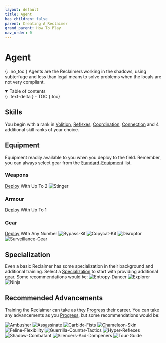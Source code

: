 ```yaml
---
layout: default
title: Agent
has_children: false
parent: Creating A Reclaimer
grand_parent: How To Play
nav_order: 0
---
```

# Agent
{: .no_toc }
Agents are the Reclaimers working in the shadows, using subterfuge and less than legal means to solve problems when the locals are not very compliant.

<details open markdown="block">
  <summary>
    Table of contents
  </summary>
  {: .text-delta }
- TOC
{:toc}
</details>

## Skills
You begin with a rank in [Volition](Game/Core/Spirit#Volition), [Reflexes](Game/Core/Agility#Reflexes), [Coordination](Game/Core/Agility#Coordination), [Connection](Game/Core/Communication#Connection) and 4 additional skill ranks of your choice.

## Equipment
Equipment readily available to you when you deploy to the field. Remember, you can always select gear from the [Standard-Equipment](Game/Standard-Equipment) list.

### Weapons
[Deploy](Game/Deployment) With Up To 2
![Stinger](Game/Blocks/Stinger)

### Armour
[Deploy](Game/Deployment) With Up To 1


### Gear
[Deploy](Game/Deployment) With Any Number
![Bypass-Kit](Game/Blocks/Bypass-Kit)
![Copycat-Kit](Game/Blocks/Copycat-Kit)
![Disruptor](Game/Blocks/Disruptor)
![Surveillance-Gear](Game/Blocks/Surveillance-Gear)

## Specialization
Even a basic Reclaimer has some specialization in their background and additional training. Select a [Specialization](Game/Advancement-List?Specialization=true) to start with providing additional gear. Some recommendations would be:
![Entropy-Dancer](Game/Blocks/Entropy-Dancer)
![Explorer](Game/Blocks/Explorer)
![Ninja](Game/Blocks/Ninja)

## Recommended Advancements
Training the Reclaimer can take as they [Progress](Game/Progress) their career. You can take any advancements as you [Progress](Game/Progress), but some recommendations would be:

![Ambusher](Game/Blocks/Ambusher)
![Assassinate](Game/Blocks/Assassinate)
![Carbide-Fists](Game/Blocks/Carbide-Fists)
![Chameleon-Skin](Game/Blocks/Chameleon-Skin)
![Feline-Flexibility](Game/Blocks/Feline-Flexibility)
![Guerrilla-Counter-Tactics](Game/Blocks/Guerrilla-Counter-Tactics)
![Hyper-Reflexes](Game/Blocks/Hyper-Reflexes)
![Shadow-Combatant](Game/Blocks/Shadow-Combatant)
![Silencers-And-Dampeners](Game/Blocks/Silencers-And-Dampeners)
![Tour-Guide](Game/Blocks/Tour-Guide)
